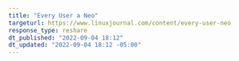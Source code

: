 ```yaml
---
title: "Every User a Neo"
targeturl: https://www.linuxjournal.com/content/every-user-neo 
response_type: reshare
dt_published: "2022-09-04 18:12"
dt_updated: "2022-09-04 18:12 -05:00"
---
```

